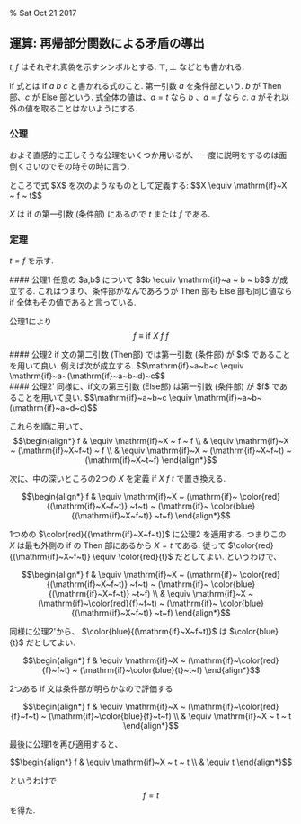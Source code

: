 % Sat Oct 21 2017

## 運算: 再帰部分関数による矛盾の導出

$t, f$ はそれぞれ真偽を示すシンボルとする.
$\top, \bot$ などとも書かれる.

if 式とは $\mathrm{if}~a~b~c$ と書かれる式のこと.
第一引数 $a$ を条件部という.
$b$ が Then 部、$c$ が Else 部という.
式全体の値は、$a=t$ なら $b$ 、$a=f$ なら $c$.
$a$ がそれ以外の値を取ることはないようにする.

### 公理

およそ直感的に正しそうな公理をいくつか用いるが、
一度に説明をするのは面倒くさいのでその時その時に言う.

<div class=thm>
ところで式 $X$ を次のようなものとして定義する:
$$X \equiv \mathrm{if}~X ~ f ~ t$$

$X$ は if の第一引数 (条件部) にあるので $t$ または $f$ である.
</div>

### 定理

$t=f$ を示す.

<div class=thm>
#### 公理1
任意の $a,b$ について
$$b \equiv \mathrm{if}~a ~ b ~ b$$
が成立する.
これはつまり、条件部がなんであろうが Then 部も Else 部も同じ値なら if 全体もその値であると言っている.
</div>

公理1により
$$f \equiv \mathrm{if}~X ~ f ~ f$$

<div class=thm>
#### 公理2
if 文の第二引数 (Then部) では第一引数 (条件部) が $t$ であることを用いて良い.
例えば次が成立する.
$$\mathrm{if}~a~b~c
\equiv
\mathrm{if}~a~(\mathrm{if}~a~b~d)~c$$
</div>

<div class=thm>
#### 公理2'
同様に、if文の第三引数 (Else部) は第一引数 (条件部) が $f$ であることを用いて良い.
$$\mathrm{if}~a~b~c
\equiv
\mathrm{if}~a~b~(\mathrm{if}~a~d~c)$$
</div>

これらを順に用いて、
$$\begin{align*}
f
& \equiv \mathrm{if}~X ~ f ~ f \\
& \equiv \mathrm{if}~X ~ (\mathrm{if}~X~f~t) ~ f \\
& \equiv \mathrm{if}~X ~ (\mathrm{if}~X~f~t) ~ (\mathrm{if}~X~t~f)
\end{align*}$$

次に、中の深いところの2つの $X$ を定義
$\mathrm{if}~X~f~t$
で置き換える.

$$\begin{align*}
f
& \equiv \mathrm{if}~X ~ (\mathrm{if}~
\color{red}{(\mathrm{if}~X~f~t)}
~f~t) ~ (\mathrm{if}~
\color{blue}{(\mathrm{if}~X~f~t)}
~t~f)
\end{align*}$$

1つめの
$\color{red}{(\mathrm{if}~X~f~t)}$
に公理2 を適用する.
つまりこの $X$ は最も外側の if の Then 部にあるから $X=t$ である.
従って
$\color{red}{(\mathrm{if}~X~f~t)} \equiv \color{red}{t}$
だとしてよい.
というわけで、

$$\begin{align*}
f
& \equiv \mathrm{if}~X ~ (\mathrm{if}~
\color{red}{(\mathrm{if}~X~f~t)}
~f~t) ~ (\mathrm{if}~
\color{blue}{(\mathrm{if}~X~f~t)}
~t~f) \\
& \equiv \mathrm{if}~X ~ (\mathrm{if}~\color{red}{f}~f~t) ~ (\mathrm{if}~
\color{blue}{(\mathrm{if}~X~f~t)}
~t~f)
\end{align*}$$

同様に公理2'から、
$\color{blue}{(\mathrm{if}~X~f~t)}$ は
$\color{blue}{t}$ だとしてよい.

$$\begin{align*}
f
& \equiv \mathrm{if}~X ~ (\mathrm{if}~\color{red}{f}~f~t) ~ (\mathrm{if}~\color{blue}{t}~t~f)
\end{align*}$$

2つある if 文は条件部が明らかなので評価する

$$\begin{align*}
f
& \equiv \mathrm{if}~X ~ (\mathrm{if}~\color{red}{f}~f~t) ~ (\mathrm{if}~\color{blue}{f}~t~f) \\
& \equiv \mathrm{if}~X ~ t ~ t
\end{align*}$$

最後に公理1を再び適用すると、

$$\begin{align*}
f
& \equiv \mathrm{if}~X ~ t ~ t \\
& \equiv t
\end{align*}$$

というわけで
$$f=t$$
を得た.

